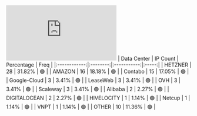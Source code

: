 ![Diagramm](https://github.com/obajay/StateSync-snapshots/blob/main/Projects/Oraichain/1/README.md)
| Data Center | IP Count | Percentage | Freq |
|:------------:|:--------:|:-----------:|:-----:|
| HETZNER | 28 | 31.82% | 🟢 |
| AMAZON | 16 | 18.18% | 🟢 |
| Contabo | 15 | 17.05% | 🟢 |
| Google-Cloud | 3 | 3.41% | 🟢 |
| LeaseWeb | 3 | 3.41% | 🟢 |
| OVH | 3 | 3.41% | 🟢 |
| Scaleway | 3 | 3.41% | 🟢 |
| Alibaba | 2 | 2.27% | 🟢 |
| DIGITALOCEAN | 2 | 2.27% | 🟢 |
| HIVELOCITY | 1 | 1.14% | 🟢 |
| Netcup | 1 | 1.14% | 🟢 |
| VNPT | 1 | 1.14% | 🟢 |
| OTHER | 10 | 11.36% | 🟢 |